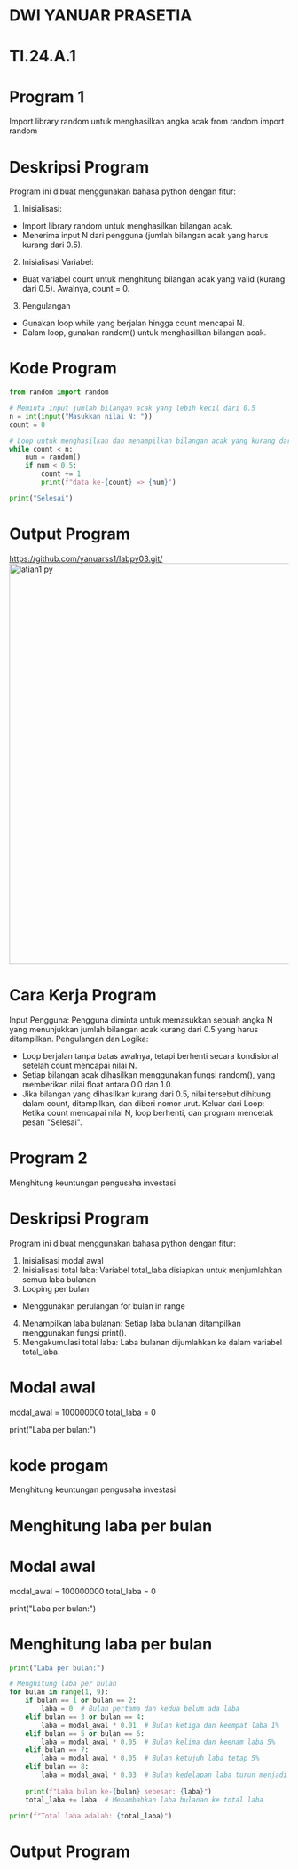 # DWI YANUAR PRASETIA

# TI.24.A.1

# Program 1

Import library random untuk menghasilkan angka acak from random import random

# Deskripsi Program
Program ini dibuat menggunakan bahasa python dengan fitur:
1. Inisialisasi:
- Import library random untuk menghasilkan bilangan acak.
- Menerima input N dari pengguna (jumlah bilangan acak yang harus kurang dari 0.5).
2. Inisialisasi Variabel:
- Buat variabel count untuk menghitung bilangan acak yang valid (kurang dari 0.5). Awalnya, count = 0.
3. Pengulangan
- Gunakan loop while yang berjalan hingga count mencapai N.
- Dalam loop, gunakan random() untuk menghasilkan bilangan acak.
# Kode Program
```python
from random import random

# Meminta input jumlah bilangan acak yang lebih kecil dari 0.5
n = int(input("Masukkan nilai N: "))
count = 0

# Loop untuk menghasilkan dan menampilkan bilangan acak yang kurang dari 0.5
while count < n:
    num = random()
    if num < 0.5:
        count += 1
        print(f"data ke-{count} => {num}")

print("Selesai")

```
# Output Program
https://github.com/yanuarss1/labpy03.git/<img width="721" alt="latian1 py" src="https://github.com/user-attachments/assets/072b84a1-894b-4f57-910f-31af20cd143d">

# Cara Kerja Program
Input Pengguna: Pengguna diminta untuk memasukkan sebuah angka N yang menunjukkan jumlah bilangan acak kurang dari 0.5 yang harus ditampilkan.
Pengulangan dan Logika:
- Loop berjalan tanpa batas awalnya, tetapi berhenti secara kondisional setelah count mencapai nilai N.
- Setiap bilangan acak dihasilkan menggunakan fungsi random(), yang memberikan nilai float antara 0.0 dan 1.0.
- Jika bilangan yang dihasilkan kurang dari 0.5, nilai tersebut dihitung dalam count, ditampilkan, dan diberi nomor urut.
Keluar dari Loop: Ketika count mencapai nilai N, loop berhenti, dan program mencetak pesan "Selesai".

# Program 2
Menghitung keuntungan pengusaha investasi
# Deskripsi Program
Program ini dibuat menggunakan bahasa python dengan fitur:
1. Inisialisasi modal awal
2. Inisialisasi total laba: Variabel total_laba disiapkan untuk menjumlahkan semua laba bulanan
3. Looping per bulan
- Menggunakan perulangan for bulan in range
4. Menampilkan laba bulanan: Setiap laba bulanan ditampilkan menggunakan fungsi print().
5. Mengakumulasi total laba: Laba bulanan dijumlahkan ke dalam variabel total_laba.

  # Modal awal
modal_awal = 100000000
total_laba = 0

print("Laba per bulan:")
# kode progam
Menghitung keuntungan pengusaha investasi
# Menghitung laba per bulan
# Modal awal
modal_awal = 100000000
total_laba = 0

print("Laba per bulan:")

# Menghitung laba per bulan
```python
print("Laba per bulan:")

# Menghitung laba per bulan
for bulan in range(1, 9):
    if bulan == 1 or bulan == 2:
        laba = 0  # Bulan pertama dan kedua belum ada laba
    elif bulan == 3 or bulan == 4:
        laba = modal_awal * 0.01  # Bulan ketiga dan keempat laba 1%
    elif bulan == 5 or bulan == 6:
        laba = modal_awal * 0.05  # Bulan kelima dan keenam laba 5%
    elif bulan == 7:
        laba = modal_awal * 0.05  # Bulan ketujuh laba tetap 5%
    elif bulan == 8:
        laba = modal_awal * 0.03  # Bulan kedelapan laba turun menjadi 3%
    
    print(f"Laba bulan ke-{bulan} sebesar: {laba}")
    total_laba += laba  # Menambahkan laba bulanan ke total laba

print(f"Total laba adalah: {total_laba}")
```
# Output Program

